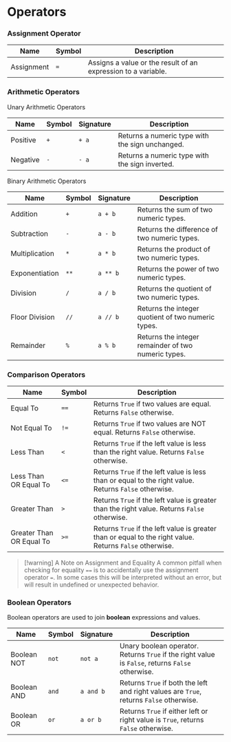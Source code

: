 # Operators

### Assignment Operator

| Name       | Symbol | Description                                                   |
| ---------- | ------ | ------------------------------------------------------------- |
| Assignment | `=`    | Assigns a value or the result of an expression to a variable. |
### Arithmetic Operators

Unary Arithmetic Operators

| Name     | Symbol | Signature | Description                                                                 |
| -------- | ------ | ----- | --------------------------------------------------------------------------- |
| Positive | `+`    | `+ a` | Returns a numeric type with the sign unchanged. |
| Negative | `-`    | `- a` | Returns a numeric type with the sign inverted.  |

Binary Arithmetic Operators

| Name           | Symbol | Signature | Description                                         |
| -------------- | ------ | --------- | --------------------------------------------------- |
| Addition       | `+`    | `a + b`   | Returns the sum of two numeric types.               |
| Subtraction    | `-`    | `a - b`   | Returns the difference of two numeric types.        |
| Multiplication | `*`    | `a * b`   | Returns the product of two numeric types.           |
| Exponentiation | `**`   | `a ** b`  | Returns the power of two numeric types.             |
| Division       | `/`    | `a / b`   | Returns the quotient of two numeric types.          |
| Floor Division | `//`   | `a // b`  | Returns the integer quotient of two numeric types.  |
| Remainder      | `%`    | `a % b`   | Returns the integer remainder of two numeric types. |
### Comparison Operators

| Name                     | Symbol | Description                                                                                              |
| ------------------------ | ------ | -------------------------------------------------------------------------------------------------------- |
| Equal To                 | `==`   | Returns `True` if two values are equal. Returns `False` otherwise.                                       |
| Not Equal To             | `!=`   | Returns `True` if two values are NOT equal. Returns `False` otherwise.                                   |
| Less Than                | `<`    | Returns `True` if the left value is less than the right value. Returns `False` otherwise.                |
| Less Than OR Equal To    | `<=`   | Returns `True` if the left value is less than or equal to the right value. Returns `False` otherwise.    |
| Greater Than             | `>`    | Returns `True` if the left value is greater than the right value. Returns `False` otherwise.             |
| Greater Than OR Equal To | `>=`   | Returns `True` if the left value is greater than or equal to the right value. Returns `False` otherwise. | 

> [!warning] A Note on Assignment and Equality
> A common pitfall when checking for equality `==` is to accidentally use the assignment operator `=`. In some cases this will be interpreted without an error, but will result in undefined or unexpected behavior.
### Boolean Operators

Boolean operators are used to join **boolean** expressions and values.

| Name        | Symbol | Signature | Description                                                                                |
| ----------- | ------ | --------- | ------------------------------------------------------------------------------------------ |
| Boolean NOT | `not`  | `not a`   | Unary boolean operator. Returns `True` if the right value is `False`, returns `False` otherwise. |
| Boolean AND | `and`  | `a and b` | Returns `True` if both the left and right values are `True`, returns `False` otherwise.    |
| Boolean OR  | `or`   | `a or b`  | Returns `True` if either left or right value is `True`, returns `False` otherwise.       |
